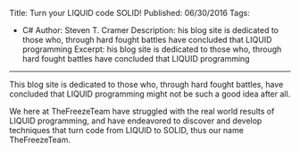 Title: Turn your LIQUID code SOLID!
Published: 06/30/2016
Tags: 
  - C#
Author: Steven T. Cramer
Description: his blog site is dedicated to those who, through hard fought battles have concluded that LIQUID programming
Excerpt: his blog site is dedicated to those who, through hard fought battles have concluded that LIQUID programming

---
This blog site is dedicated to those who, through hard fought battles, have concluded that LIQUID programming might not be such a good idea after all.

We here at TheFreezeTeam have struggled with the real world results of LIQUID programming, and have endeavored to discover and develop techniques that turn code from LIQUID to SOLID, thus our name TheFreezeTeam.

